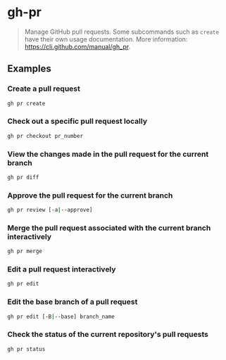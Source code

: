 # gh-pr

> Manage GitHub pull requests. Some subcommands such as `create` have their own usage documentation. More information: <https://cli.github.com/manual/gh_pr>.

## Examples

### Create a pull request

```bash
gh pr create
```

### Check out a specific pull request locally

```bash
gh pr checkout pr_number
```

### View the changes made in the pull request for the current branch

```bash
gh pr diff
```

### Approve the pull request for the current branch

```bash
gh pr review [-a|--approve]
```

### Merge the pull request associated with the current branch interactively

```bash
gh pr merge
```

### Edit a pull request interactively

```bash
gh pr edit
```

### Edit the base branch of a pull request

```bash
gh pr edit [-B|--base] branch_name
```

### Check the status of the current repository's pull requests

```bash
gh pr status
```
